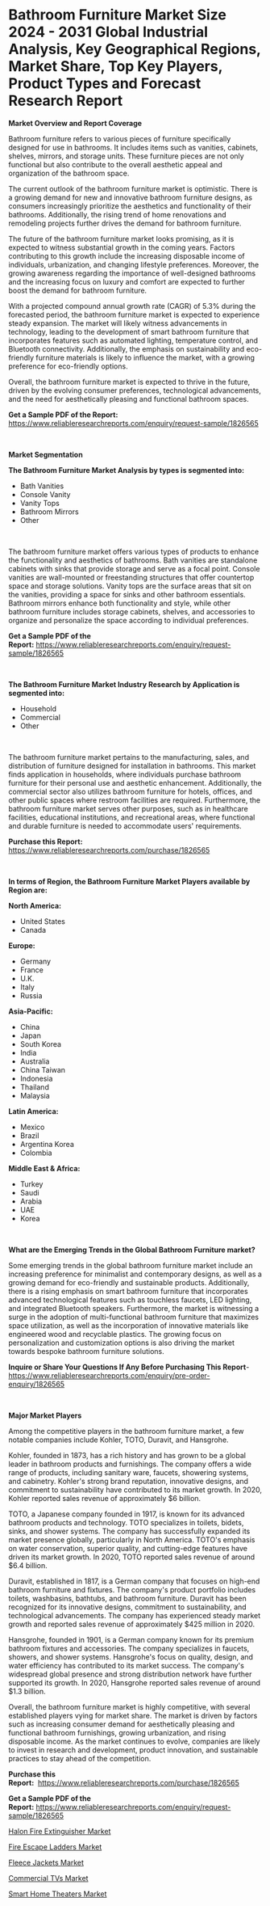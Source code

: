 <p><h1>Bathroom Furniture Market Size 2024 - 2031 Global Industrial Analysis, Key Geographical Regions, Market Share, Top Key Players, Product Types and Forecast Research Report</h1></p><p><strong>Market Overview and Report Coverage</strong></p>
<p><p>Bathroom furniture refers to various pieces of furniture specifically designed for use in bathrooms. It includes items such as vanities, cabinets, shelves, mirrors, and storage units. These furniture pieces are not only functional but also contribute to the overall aesthetic appeal and organization of the bathroom space.</p><p>The current outlook of the bathroom furniture market is optimistic. There is a growing demand for new and innovative bathroom furniture designs, as consumers increasingly prioritize the aesthetics and functionality of their bathrooms. Additionally, the rising trend of home renovations and remodeling projects further drives the demand for bathroom furniture.</p><p>The future of the bathroom furniture market looks promising, as it is expected to witness substantial growth in the coming years. Factors contributing to this growth include the increasing disposable income of individuals, urbanization, and changing lifestyle preferences. Moreover, the growing awareness regarding the importance of well-designed bathrooms and the increasing focus on luxury and comfort are expected to further boost the demand for bathroom furniture.</p><p>With a projected compound annual growth rate (CAGR) of 5.3% during the forecasted period, the bathroom furniture market is expected to experience steady expansion. The market will likely witness advancements in technology, leading to the development of smart bathroom furniture that incorporates features such as automated lighting, temperature control, and Bluetooth connectivity. Additionally, the emphasis on sustainability and eco-friendly furniture materials is likely to influence the market, with a growing preference for eco-friendly options.</p><p>Overall, the bathroom furniture market is expected to thrive in the future, driven by the evolving consumer preferences, technological advancements, and the need for aesthetically pleasing and functional bathroom spaces.</p></p>
<p><strong>Get a Sample PDF of the Report:</strong> <a href="https://www.reliableresearchreports.com/enquiry/request-sample/1826565">https://www.reliableresearchreports.com/enquiry/request-sample/1826565</a></p>
<p>&nbsp;</p>
<p><strong>Market Segmentation</strong></p>
<p><strong>The Bathroom Furniture Market Analysis by types is segmented into:</strong></p>
<p><ul><li>Bath Vanities</li><li>Console Vanity</li><li>Vanity Tops</li><li>Bathroom Mirrors</li><li>Other</li></ul></p>
<p>&nbsp;</p>
<p><p>The bathroom furniture market offers various types of products to enhance the functionality and aesthetics of bathrooms. Bath vanities are standalone cabinets with sinks that provide storage and serve as a focal point. Console vanities are wall-mounted or freestanding structures that offer countertop space and storage solutions. Vanity tops are the surface areas that sit on the vanities, providing a space for sinks and other bathroom essentials. Bathroom mirrors enhance both functionality and style, while other bathroom furniture includes storage cabinets, shelves, and accessories to organize and personalize the space according to individual preferences.</p></p>
<p><strong>Get a Sample PDF of the Report:</strong>&nbsp;<a href="https://www.reliableresearchreports.com/enquiry/request-sample/1826565">https://www.reliableresearchreports.com/enquiry/request-sample/1826565</a></p>
<p>&nbsp;</p>
<p><strong>The Bathroom Furniture Market Industry Research by Application is segmented into:</strong></p>
<p><ul><li>Household</li><li>Commercial</li><li>Other</li></ul></p>
<p>&nbsp;</p>
<p><p>The bathroom furniture market pertains to the manufacturing, sales, and distribution of furniture designed for installation in bathrooms. This market finds application in households, where individuals purchase bathroom furniture for their personal use and aesthetic enhancement. Additionally, the commercial sector also utilizes bathroom furniture for hotels, offices, and other public spaces where restroom facilities are required. Furthermore, the bathroom furniture market serves other purposes, such as in healthcare facilities, educational institutions, and recreational areas, where functional and durable furniture is needed to accommodate users' requirements.</p></p>
<p><strong>Purchase this Report:</strong>&nbsp; <a href="https://www.reliableresearchreports.com/purchase/1826565">https://www.reliableresearchreports.com/purchase/1826565</a></p>
<p>&nbsp;</p>
<p><strong>In terms of Region, the Bathroom Furniture Market Players available by Region are:</strong></p>
<p>
    <p> <strong> North America: </strong>
        <ul>
            <li>United States</li>
            <li>Canada</li>
        </ul>
        </p> 
    <p> <strong> Europe: </strong>
        <ul>
            <li>Germany</li>
            <li>France</li>
            <li>U.K.</li>
            <li>Italy</li>
            <li>Russia</li>
        </ul>
        </p> 
    <p> <strong> Asia-Pacific: </strong>
        <ul>
            <li>China</li>
            <li>Japan</li>
            <li>South Korea</li>
            <li>India</li>
            <li>Australia</li>
            <li>China Taiwan</li>
            <li>Indonesia</li>
            <li>Thailand</li>
            <li>Malaysia</li>
        </ul>
        </p> 
    <p> <strong> Latin America: </strong>
        <ul>
            <li>Mexico</li>
            <li>Brazil</li>
            <li>Argentina Korea</li>
            <li>Colombia</li>
        </ul>
        </p> 
    <p> <strong> Middle East & Africa: </strong>
        <ul>
            <li>Turkey</li>
            <li>Saudi</li>
            <li>Arabia</li>
            <li>UAE</li>
            <li>Korea</li>
        </ul>
    </p>
    </p>
<p>&nbsp;</p>
<p><strong>What are the Emerging Trends in the Global Bathroom Furniture market?</strong></p>
<p><p>Some emerging trends in the global bathroom furniture market include an increasing preference for minimalist and contemporary designs, as well as a growing demand for eco-friendly and sustainable products. Additionally, there is a rising emphasis on smart bathroom furniture that incorporates advanced technological features such as touchless faucets, LED lighting, and integrated Bluetooth speakers. Furthermore, the market is witnessing a surge in the adoption of multi-functional bathroom furniture that maximizes space utilization, as well as the incorporation of innovative materials like engineered wood and recyclable plastics. The growing focus on personalization and customization options is also driving the market towards bespoke bathroom furniture solutions.</p></p>
<p><strong>Inquire or Share Your Questions If Any Before Purchasing This Report</strong>- <a href="https://www.reliableresearchreports.com/enquiry/pre-order-enquiry/1826565">https://www.reliableresearchreports.com/enquiry/pre-order-enquiry/1826565</a></p>
<p>&nbsp;</p>
<p><strong>Major Market Players</strong></p>
<p><p>Among the competitive players in the bathroom furniture market, a few notable companies include Kohler, TOTO, Duravit, and Hansgrohe. </p><p>Kohler, founded in 1873, has a rich history and has grown to be a global leader in bathroom products and furnishings. The company offers a wide range of products, including sanitary ware, faucets, showering systems, and cabinetry. Kohler's strong brand reputation, innovative designs, and commitment to sustainability have contributed to its market growth. In 2020, Kohler reported sales revenue of approximately $6 billion.</p><p>TOTO, a Japanese company founded in 1917, is known for its advanced bathroom products and technology. TOTO specializes in toilets, bidets, sinks, and shower systems. The company has successfully expanded its market presence globally, particularly in North America. TOTO's emphasis on water conservation, superior quality, and cutting-edge features have driven its market growth. In 2020, TOTO reported sales revenue of around $6.4 billion.</p><p>Duravit, established in 1817, is a German company that focuses on high-end bathroom furniture and fixtures. The company's product portfolio includes toilets, washbasins, bathtubs, and bathroom furniture. Duravit has been recognized for its innovative designs, commitment to sustainability, and technological advancements. The company has experienced steady market growth and reported sales revenue of approximately $425 million in 2020.</p><p>Hansgrohe, founded in 1901, is a German company known for its premium bathroom fixtures and accessories. The company specializes in faucets, showers, and shower systems. Hansgrohe's focus on quality, design, and water efficiency has contributed to its market success. The company's widespread global presence and strong distribution network have further supported its growth. In 2020, Hansgrohe reported sales revenue of around $1.3 billion.</p><p>Overall, the bathroom furniture market is highly competitive, with several established players vying for market share. The market is driven by factors such as increasing consumer demand for aesthetically pleasing and functional bathroom furnishings, growing urbanization, and rising disposable income. As the market continues to evolve, companies are likely to invest in research and development, product innovation, and sustainable practices to stay ahead of the competition.</p></p>
<p><strong>Purchase this Report:</strong>&nbsp;&nbsp;<a href="https://www.reliableresearchreports.com/purchase/1826565">https://www.reliableresearchreports.com/purchase/1826565</a></p>
<p></p>
<p><strong>Get a Sample PDF of the Report:</strong>&nbsp;<a href="https://www.reliableresearchreports.com/enquiry/request-sample/1826565">https://www.reliableresearchreports.com/enquiry/request-sample/1826565</a></p>
<p><p><a href="https://github.com/khayangel/Market-Research-Report-List-1/blob/main/halon-fire-extinguisher-market.md">Halon Fire Extinguisher Market</a></p><p><a href="https://github.com/lababdou/Market-Research-Report-List-1/blob/main/fire-escape-ladders-market.md">Fire Escape Ladders Market</a></p><p><a href="https://github.com/juniordelafrance/Market-Research-Report-List-1/blob/main/fleece-jackets-market.md">Fleece Jackets Market</a></p><p><a href="https://github.com/indrystar/Market-Research-Report-List-1/blob/main/commercial-tvs-market.md">Commercial TVs Market</a></p><p><a href="https://github.com/elizabethdagraca/Market-Research-Report-List-1/blob/main/smart-home-theaters-market.md">Smart Home Theaters Market</a></p></p>